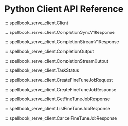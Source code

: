 # Python Client API Reference

::: spellbook_serve_client.Client

::: spellbook_serve_client.CompletionSyncV1Response

::: spellbook_serve_client.CompletionStreamV1Response

::: spellbook_serve_client.CompletionOutput

::: spellbook_serve_client.CompletionStreamOutput

::: spellbook_serve_client.TaskStatus

::: spellbook_serve_client.CreateFineTuneJobRequest

::: spellbook_serve_client.CreateFineTuneJobResponse

::: spellbook_serve_client.GetFineTuneJobResponse

::: spellbook_serve_client.ListFineTuneJobResponse

::: spellbook_serve_client.CancelFineTuneJobResponse

